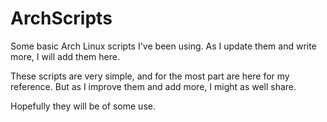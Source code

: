 # ArchScripts
Some basic Arch Linux scripts I've been using. As I update them and write more, I will add them here.

These scripts are very simple, and for the most part are here for my reference.
But as I improve them and add more, I might as well share.

Hopefully they will be of some use.
